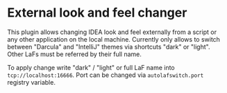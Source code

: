 # External look and feel changer 

This plugin allows changing IDEA look and feel externally from a script or any other application on the local machine.
Currently only allows to switch between "Darcula" and "IntelliJ" themes via shortcuts "dark" or "light".
Other LaFs must be referred by their full name.

To apply change write "dark" / "light" or full LaF name into `tcp://localhost:16666`.
Port can be changed via `autolafswitch.port` registry variable.